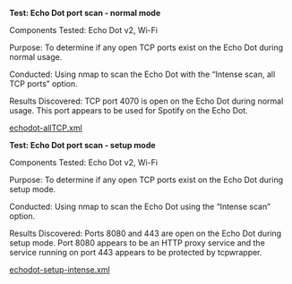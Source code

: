 **Test: Echo Dot port scan - normal mode**

Components Tested: Echo Dot v2, Wi-Fi

Purpose: To determine if any open TCP ports exist on the Echo Dot during normal usage.

Conducted: Using nmap to scan the Echo Dot with the “Intense scan, all TCP ports” option.

Results Discovered: TCP port 4070 is open on the Echo Dot during normal usage. This port appears to be used for Spotify on the Echo Dot.

[echodot-allTCP.xml](https://github.com/jhautry/echo-dot/blob/master/port-scans/echodot-allTCP.xml)

**Test: Echo Dot port scan - setup mode**

Components Tested: Echo Dot v2, Wi-Fi

Purpose: To determine if any open TCP ports exist on the Echo Dot during setup mode.

Conducted: Using nmap to scan the Echo Dot using the “Intense scan” option.

Results Discovered: Ports 8080 and 443 are open on the Echo Dot during setup mode. Port 8080 appears to be an HTTP proxy service and the service running on port 443 appears to be protected by tcpwrapper.

[echodot-setup-intense.xml](https://github.com/jhautry/echo-dot/blob/master/port-scans/echodot-setup-intense.xml)
